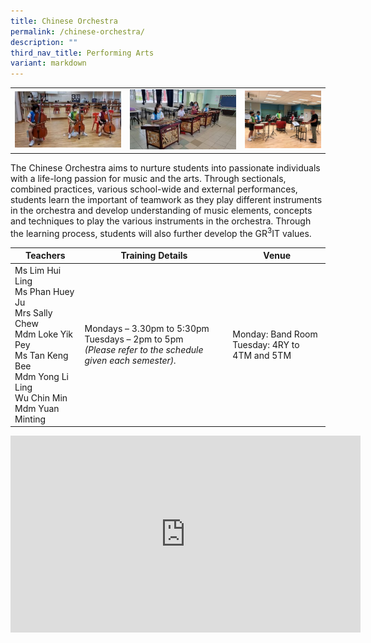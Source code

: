 ```yaml
---
title: Chinese Orchestra
permalink: /chinese-orchestra/
description: ""
third_nav_title: Performing Arts
variant: markdown
---
```

<table>
	<tbody><tr>
		<td><img src="/images/ChineseOrchestra-1.jpg"></td>
		<td><img src="/images/ChineseOrchestra-2.jpg"></td>
		<td width="27%"><img src="/images/ChineseOrchestra-3.jpeg"></td>
	</tr>
</tbody></table>

The Chinese Orchestra aims to nurture students into passionate individuals with a life-long passion for music and the arts. Through sectionals, combined practices, various school-wide and external performances, students learn the important of teamwork as they play different instruments in the orchestra and develop understanding of music elements, concepts and techniques to play the various instruments in the orchestra. Through the learning process, students will also further develop the GR<sup>3</sup>IT values.

| Teachers | Training Details | Venue |
| --- | --- | --- |
| Ms Lim Hui Ling <br>Ms Phan Huey Ju<br>Mrs Sally Chew<br>Mdm Loke Yik Pey<br>Ms Tan Keng Bee<br>Mdm Yong Li Ling<br>Wu Chin Min<br>Mdm Yuan Minting | Mondays – 3.30pm to 5:30pm<br>Tuesdays – 2pm to 5pm<br>*(Please refer to the schedule given each semester).* | Monday: Band Room <br>Tuesday: 4RY to 4TM and 5TM |

<iframe allowfullscreen="" allow="accelerometer; autoplay; clipboard-write; encrypted-media; gyroscope; picture-in-picture; web-share" frameborder="0" title="YouTube video player" src="https://www.youtube.com/embed/-6YSyeBNTgg?si=E1lkxguHHS0FiqId" height="315" width="560"></iframe>